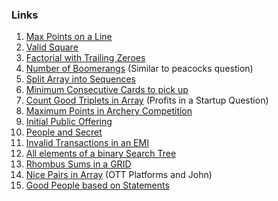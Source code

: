 ### Links
1. [Max Points on a Line]()
2. [Valid Square]()
3. [Factorial with Trailing Zeroes](https://leetcode.com/problems/factorial-trailing-zeroes/submissions/872572862/)
4. [Number of Boomerangs]() (Similar to peacocks question)
5. [Split Array into Sequences]()
6. [Minimum Consecutive Cards to pick up]()
7. [Count Good Triplets in Array]() (Profits in a Startup Question)
8. [Maximum Points in Archery Competition]()
9. [Initial Public Offering]()
10. [People and Secret]()
11. [Invalid Transactions in an EMI]()
12. [All elements of a binary Search Tree]()
13. [Rhombus Sums in a GRID]()
14. [Nice Pairs in Array]() (OTT Platforms and John)
15. [Good People based on Statements]()
